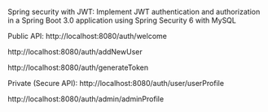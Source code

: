 Spring security with JWT:
Implement JWT authentication and authorization in a Spring Boot 3.0 application using Spring Security 6 with MySQL

Public API:
http://localhost:8080/auth/welcome

http://localhost:8080/auth/addNewUser

http://localhost:8080/auth/generateToken


Private (Secure API):
http://localhost:8080/auth/user/userProfile

http://localhost:8080/auth/admin/adminProfile
